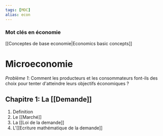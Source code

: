 ```yaml
---
tags: [MOC]
alias: econ
---
```

### Mot clés en économie
[[Conceptes de base economie|Economics basic concepts]]

# Microeconomie
*Problème 1*: Comment les producteurs et les consommateurs font-ils des choix pour tenter d'atteindre leurs objectifs économiques ?

## Chapitre 1: La [[Demande]]
1. Definition
2. Le [[Marché]]
3. La [[Loi de la demande]]
4. L'[[Ecriture mathématique de la demande]]
